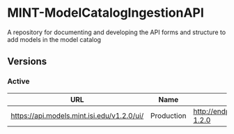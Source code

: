 # MINT-ModelCatalogIngestionAPI
A repository for documenting and developing the API forms and structure to add models in the model catalog


## Versions

### Active

| URL                                 | Name        | Endpoint                          |
|-------------------------------------|-------------|-----------------------------------|
| https://api.models.mint.isi.edu/v1.2.0/ui/     | Production  | http://endpoint.mint.isi.edu/modelCatalog-1.2.0 |
